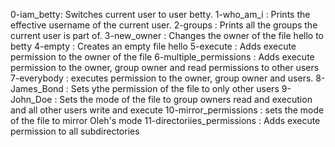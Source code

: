 0-iam_betty: Switches current user to user betty.
1-who_am_i : Prints the effective username of the current user.
2-groups : Prints all the groups the current user is part of.
3-new_owner : Changes the owner of the file hello to betty
4-empty : Creates an empty file hello
5-execute : Adds execute permission to the owner of the file
6-multiple_permissions : Adds execute permission to the owner, group owner and read permissions to other users
7-everybody : executes permission to the owner, group owner and users.
8-James_Bond : Sets ythe permission of the file to only other users
9-John_Doe : Sets the mode of the file to group owners read and execution and all other users write and execute
10-mirror_permissions : sets the mode of the file to mirror Oleh's mode
11-directoriies_permissions : Adds execute permission to all subdirectories

